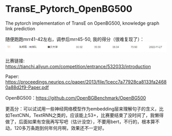 # TransE_Pytorch_OpenBG500
The pytorch implementation of TransE on OpenBG500, knowledge graph link prediction 

随便跑跑mrr41-42左右，调参后mrr45-50, 我的得分（很难复现了）：
<img src="rank.jpg" width="1000px"/>

比赛链接: https://tianchi.aliyun.com/competition/entrance/532033/introduction

Paper: https://proceedings.neurips.cc/paper/2013/file/1cecc7a77928ca8133fa24680a88d2f9-Paper.pdf

OpenBG500：https://github.com/OpenBGBenchmark/OpenBG500

更高分：可以试试用一些神经网络模型作为embedding层来理解句子的含义，比如TextCNN，TextRNN之类的，应该能上53+，比赛要结束了没时间了，我懒得做了，后面如果有空我再写写吧（估计没空），不要用bert，不行的，根本算不动，120多万条跑到何年何月啊，效果还不一定好。
